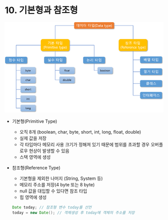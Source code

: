 # 10. 기본형과 참조형

![Untitled](Untitled.png)

- 기본형(Primitive Type)
    - 오직 8개 (boolean, char, byte, short, int, long, float, double)
    - 실제 값을 저장
    - 각 타입마다 메모리 사용 크기가 정해져 있기 때문에 범위를 초과할 경우 오버플로우 현상이 발생할 수 있음
    - 스택 영역에 생성
- 참조형(Reference Type)
    - 기본형을 제외한 나머지 (String, System 등)
    - 메모리 주소를 저장(4 byte 또는 8 byte)
    - null 값을 대입할 수 있다면 참조 타입
    - 힙 영역에 생성
    
    ```java
    Date today; // 참조형 변수 today를 선언
    today = new Date(); // 객체생성 후 today에 객체의 주소를 저장
    ```
